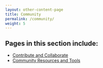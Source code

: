 ```yaml
---
layout: other-content-page
title: Community
permalink: /community/
weight: 5
---
```

## Pages in this section include: ##
- [Contribute and Collaborate](../community/contribute-and-collaborate/)
- [Community Resources and Tools](../community/community-resources-and-tools/)
